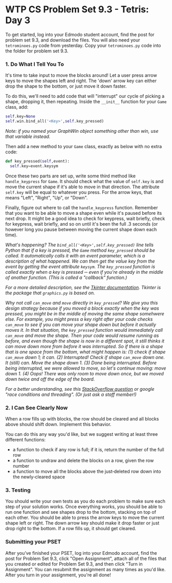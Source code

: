 # WTP CS Problem Set 9.3 - Tetris: Day 3

To get started, log into your Edmodo student account, find the post for problem set 9.3, and download the files. You will also need your `tetrominoes.py` code from yesterday. Copy your `tetrominoes.py` code into the folder for problem set 9.3.

### 1. Do What I Tell You To
It's  time  to  take  input  to  move  the  blocks  around!  Let  a  user  press  arrow  keys  to  move  the  shapes  left  and  right.  The 'down'  arrow  key  can  either  drop  the  shape  to  the  bottom,  or  just  move  it  down  faster. 

To  do  this,  we'll  need  to  add  code  that  will  "interrupt"  our  cycle  of  picking  a  shape,  dropping  it,  then  repeating.  Inside the  `__init__`  function  for  your  `Game`  class,  add:
```python
self.key=None
self.win.bind_all('<Key>',self.key_pressed)
```

*Note:  if  you  named  your  GraphWin  object  something  other  than  win,  use  that  variable  instead.*

Then  add  a  new  method  to  your  `Game`  class,  exactly  as  below  with  no  extra  code:
```python
def key_pressed(self,event):
  self.key=event.keysym
```

Once  these  two  parts  are  set  up,  write  some  third  method  like  `handle_keypress`  for  `Game`.  It  should  check  what  the value  of  `self.key`  is  and  move  the  current  shape  if  it's  able  to  move  in  that  direction.  The  attribute  `self.key`  will  be equal  to  whatever  you  press.  For  the  arrow  keys,  that  means  "Left",  "Right", "Up",  or  "Down".

Finally,  figure  out  where  to  call  the  `handle_keypress`  function.  Remember  that  you  want  to  be  able  to  move  a  shape even  while  it's  paused  before  its  next  drop.  It  might  be  a  good  idea  to  check  for  keypress,  wait  briefly,  check  for keypress,  wait  briefly,  and  so  on  until  it's  been  the  full  .3  seconds  (or  however  long  you  pause  between  moving  the current  shape  down  each  time).

*What's  happening?  The  `bind_all('<Key>',self.key_pressed)`  line  tells  Python  that  if  a  key  is  pressed,  the  `Game` method  `key_pressed`  should  be  called.  It  automatically  calls  it  with  an  event  parameter,  which  is  a  description  of what  happened.  We  can  then  get  the  value  key  from  the  event  by  getting  the  event  attribute  `keysym`.  The `key_pressed`  function  is  called  exactly  when  a  key  is  pressed  ‑‑  even  if  you're  already  in  the  middle  of  another function.  (This  is  called  a  "callback"  function.)*

*For  a  more  detailed  description,  see  the  [Tkinter  documentation](http://effbot.org/tkinterbook/tkinter-events-and-bindings.htm).  Tkinter  is  the  package  that  `graphics.py`  is  based on.*

*Why  not  call  `can_move`  and  `move`  directly  in  `key_pressed`?  We  give  you  this  design  strategy  because  if  you moved  a  block  exactly  when  the  key  was  pressed,  you  might  be  in  the  middle  of  moving  the  same  shape somehwere  else.  For  example,  you  might  press  a  key  right  after  your  code  checks  `can_move`  to  see  if  you  can move  your  shape  down  but  before  it  actually  moves  it.  In  that  situation,  the  `key_pressed`  function  would immediately  call  `can_move`  and  move  the  shape.  Then  your  code  would  resume  running  as  before,  and  even though  the  shape  is  now  in  a  different  spot,  it  still  thinks  it  can  move  down  more  from  before  it  was  interrupted. So  if  there  is  a  shape  that  is  one  space  from  the  bottom,  what  might  happen  is:  (1)  check  if  shape  `can_move`  down 1;  it  can.  (2)  Interrupted!  Check  if  shape  `can_move`  down  one.  It  (still)  can.  Move  the  shape  down  1.  (3)  Done being  interrupted.  Before  being  interrupted,  we  were  allowed  to  move,  so  let's  continue  moving:  move  down  1. (4)  Oops!  There  was  only  room  to  move  down  once,  but  we  moved  down  twice  and  off  the  edge  of  the  board.*

*For  a  better  understanding,  see  this  [StackOverflow question](https://stackoverflow.com/questions/34510/what-is-a-race-condition) or  google  "race  conditions  and  threading".  (Or  just ask  a  staff  member!)*
 
### 2. I Can See Clearly Now
When  a  row  fills  up  with  blocks,  the  row  should  be  cleared  and  all  blocks  above  should  shift  down.  Implement  this behavior.

You  can  do  this  any  way  you'd  like,  but  we  suggest  writing  at  least  three  different  functions: 

  * a  function  to  check  if  any  row  is  full;  if  it  is,  return  the  number  of  the  full  row
  * a  function  to  undraw  and  delete  the  blocks  on  a  row,  given  the  row  number
  * a  function  to  move  all  the  blocks  above  the  just‑deleted  row  down  into  the  newly‑cleared  space
 
### 3. Testing
You  should  write  your  own  tests  as  you  do  each  problem  to  make  sure  each  step  of  your  solution  works.  Once everything  works,  you  should  be  able  to  run  one  function  and  see  shapes  drop  to  the  bottom,  stacking  on  top  of  each other.  You  should  be  able  to  press  the  arrow  keys  to  move  the  current  shape  left  or  right.  The  down  arrow  key  should make  it  drop  faster  or  just  drop  right  to  the  bottom.  If  a  row  fills  up,  it  should  get  cleared.

### Submitting your PSET
After you’ve finished your PSET, log into your Edmodo account, find the post for Problem Set 9.3, click "Open Assignment", attach all of the files that you created or edited for Problem Set 9.3, and then click "Turn in Assignment". You can resubmit the assignment as many times as you'd like. After you turn in your assignment, you're all done!

